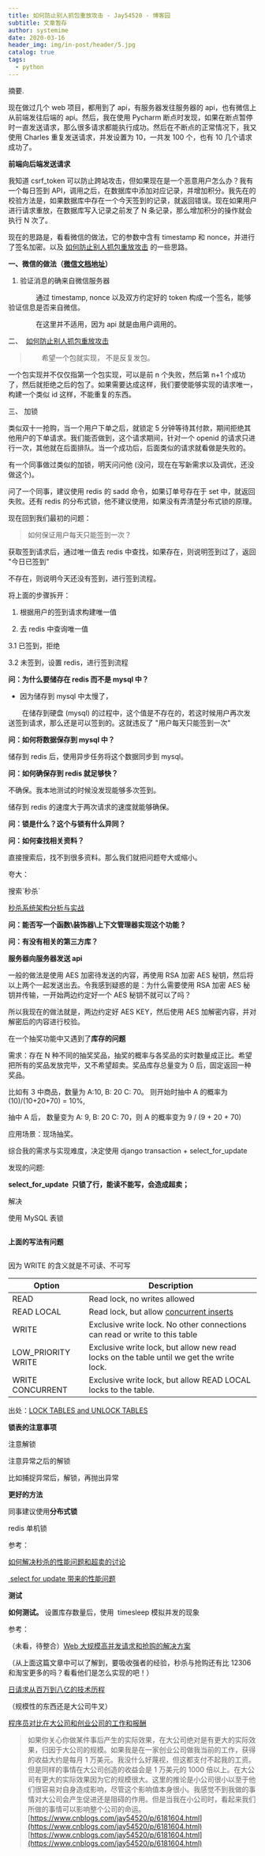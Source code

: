 ```yaml
---
title: 如何防止别人抓包重放攻击 - Jay54520 - 博客园
subtitle: 文章暂存
author: systemime
date: 2020-03-16
header_img: img/in-post/header/5.jpg
catalog: true
tags:
  - python
---
```

摘要.

<!-- more -->
现在做过几个 web 项目，都用到了 api，有服务器发往服务器的 api，也有微信上从前端发往后端的 api。然后，我在使用 Pycharm 断点时发现，如果在断点暂停时一直发送请求，那么很多请求都能执行成功。然后在不断点的正常情况下，我又使用 Charles 重复发送请求，并发设置为 10，一共发 100 个，也有 10 几个请求成功了。

**前端向后端发送请求**

我知道 csrf_token 可以防止跨站攻击，但如果现在是一个恶意用户怎么办？我有一个每日签到 API，调用之后，在数据库中添加对应记录，并增加积分。我先在的校验方法是，如果数据库中存在一个今天签到的记录，就返回错误。现在如果用户进行请求重放，在数据库写入记录之前发了 N 条记录，那么增加积分的操作就会执行 N 次了。

现在的思路是，看看微信的做法，它的参数中含有 timestamp 和 nonce，并进行了签名加密。以及 [如何防止别人抓包重放攻击](http://jingyan.baidu.com/article/597a0643605a69312b5243c1.html "Jay54520") 的一些思路。

**一、微信的做法（[微信文档地址](https://mp.weixin.qq.com/wiki "Jay54520")）**

1.  验证消息的确来自微信服务器

　　　　通过 timestamp, nonce 以及双方约定好的 token 构成一个签名，能够验证信息是否来自微信。

　　　　在这里并不适用，因为 api 就是由用户调用的。

二、  [如何防止别人抓包重放攻击](http://jingyan.baidu.com/article/597a0643605a69312b5243c1.html "Jay54520")

> 　　希望一个包就实现， 不是反复发包。

一个包实现并不仅仅指第一个包实现，可以是前 n 个失败，然后第 n+1 个成功了，然后就拒绝之后的包了。如果需要达成这样，我们要使能够实现的请求唯一，构建一个类似 id 这样，不能重复的东西。

三、 加锁

类似双十一抢购，当一个用户下单之后，就锁定 5 分钟等待其付款，期间拒绝其他用户的下单请求。我们能否做到，这个请求期间，针对一个 openid 的请求只进行一次，其他就在后面排队。当一个成功后，后面类似的请求就看做是失败的。

有一个同事做过类似的加锁，明天问问他 (没问，现在在写新需求以及调优，还没做这个)。

问了一个同事，建议使用 redis 的 sadd 命令，如果订单号存在于 set 中，就返回失败。还有 redis 的分布式锁，他不建议使用，如果没有弄清楚分布式锁的原理。

现在回到我们最初的问题：

> 如何保证用户每天只能签到一次？

获取签到请求后，通过唯一值去 redis 中查找，如果存在，则说明签到过了，返回 "今日已签到"

不存在，则说明今天还没有签到，进行签到流程。

将上面的步骤拆开：

1. 根据用户的签到请求构建唯一值

2. 去 redis 中查询唯一值

3.1 已签到，拒绝

3.2 未签到，设置 redis，进行签到流程

**问：为什么要储存在 redis 而不是 mysql 中？**

-   因为储存到 mysql 中太慢了，

　　在储存到硬盘 (mysql) 的过程中，这个值是不存在的，若这时候用户再次发送签到请求，那么还是可以签到的。这就违反了 "用户每天只能签到一次"

**问：如何将数据保存到 mysql 中？**

储存到 redis 后，使用异步任务将这个数据同步到 mysql。

**问：如何确保存到 redis 就足够快？**

不确保。我本地测试的时候没发现能够多次签到。

储存到 redis 的速度大于两次请求的速度就能够确保。

**问：锁是什么？这个与锁有什么异同？**

**问：如何查找相关资料？**

直接搜索后，找不到很多资料。那么我们就把问题夸大或缩小。

夸大：

搜索\`秒杀\`

[秒杀系统架构分析与实战](https://my.oschina.net/xianggao/blog/524943 "Jay54520")

**问：能否写一个函数\\装饰器\\上下文管理器实现这个功能？**

**问：有没有相关的第三方库？**

**服务器向服务器发送 api**

一般的做法是使用 AES 加密待发送的内容，再使用 RSA 加密 AES 秘钥，然后将以上两个一起发送出去。令我感到疑惑的是：为什么需要使用 RSA 加密 AES 秘钥并传输，一开始两边约定好一个 AES 秘钥不就可以了吗？

所以我现在的做法就是，两边约定好 AES KEY，然后使用 AES 加解密内容，并对解密后的内容进行校验。

在一个抽奖功能中又遇到了**库存的问题**

需求：存在 N 种不同的抽奖奖品，抽奖的概率与各奖品的实时数量成正比。希望把所有的奖品发放完毕，又不希望超卖。奖品库存总量变为 0 后，固定返回一种奖品。

比如有 3 中商品，数量为 A:10, B: 20 C: 70。 则开始时抽中 A 的概率为 (10)/(10+20+70) = 10%,

抽中 A 后， 数量变为 A: 9, B: 20 C: 70，则 A 的概率变为 9 / (9 + 20 + 70)

应用场景：现场抽奖。

综合我的需求与实现难度，决定使用 django transaction + select_for_update 

发现的问题:

**select_for_update  只锁了行，能读不能写，会造成超卖；**

解决

使用 MySQL 表锁

```

```

**上面的写法有问题**

```

```

因为 WRITE 的含义就是不可读、不可写

| Option             | Description                                                                              |
| ------------------ | ---------------------------------------------------------------------------------------- |
| READ               | Read lock, no writes allowed                                                             |
| READ LOCAL         | Read lock, but allow [concurrent inserts](https://mariadb.com/kb/en/concurrent-inserts/) |
| WRITE              | Exclusive write lock. No other connections can read or write to this table               |
| LOW_PRIORITY WRITE | Exclusive write lock, but allow new read locks on the table until we get the write lock. |
| WRITE CONCURRENT   | Exclusive write lock, but allow READ LOCAL locks to the table.                           |

出处：[LOCK TABLES and UNLOCK TABLES](https://mariadb.com/kb/en/mariadb/lock-tables-and-unlock-tables/ "Jay54520")

**锁表的注意事项**

注意解锁

注意异常之后的解锁

比如捕捉异常后，解锁，再抛出异常

**更好的方法**

同事建议使用**分布式锁**

redis 单机锁

参考： 

[如何解决秒杀的性能问题和超卖的讨论](http://www.cnblogs.com/billyxp/p/3701124.html "Jay54520") 

[ select for update 带来的性能问题](https://virusdefender.net/index.php/archives/276/ "Jay54520")

**测试**

**如何测试。** 设置库存数量后，使用  timesleep 模拟并发的现象

参考：

（未看，待整合）[Web 大规模高并发请求和抢购的解决方案](http://www.cnblogs.com/php-rearch/p/6148119.html "Jay54520")

（从上面这篇文章中可以了解到，要吸收强者的经验，秒杀与抢购还有比 12306 和淘宝更多的吗？看看他们是怎么实现的吧！）

[日请求从百万到八亿的技术历程](http://mp.weixin.qq.com/s?__biz=MzA4MjEyNTA5Mw==&mid=2652564444&idx=1&sn=01813b05b4a2d7fef5f22f8e21ac3a2e&chksm=8464c396b3134a80a22abd4d4d4b15085cd36b81e1cc67e93a0342c397d9eff1673a20fc1f19&scene=0#rd "Jay54520")

（规模性的东西还是大公司牛叉）

[程序员对比在大公司和创业公司的工作和报酬](http://blog.jobbole.com/108423/ "Jay54520")

> 如果你关心你做某件事后产生的实际效果，在大公司绝对是有更大的实际效果，归因于大公司的规模。如果我是在一家创业公司做我当前的工作，获得的收益大约是每月 1 万美元。我没什么好蔑视，但这都支付不起我的工资。但是同样的事情在大公司创造的收益会是 1 万美元的 1000 倍以上。在大公司有更大的实际效果因为它的规模很大。这里的推论是小公司很小以至于他们很容易对自身造成影响，尽管这个影响值本身很小。我感觉不到我做的事情对大公司会产生促进还是阻碍的作用。但是当我在小公司时，看起来我们所做的事情可以影响整个公司的命运。 
>  [https://www.cnblogs.com/jay54520/p/6181604.html](https://www.cnblogs.com/jay54520/p/6181604.html) 
>  [https://www.cnblogs.com/jay54520/p/6181604.html](https://www.cnblogs.com/jay54520/p/6181604.html)
